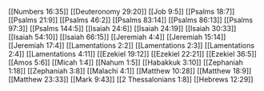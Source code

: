 [[Numbers 16:35]]
[[Deuteronomy 29:20]]
[[Job 9:5]]
[[Psalms 18:7]]
[[Psalms 21:9]]
[[Psalms 46:2]]
[[Psalms 83:14]]
[[Psalms 86:13]]
[[Psalms 97:3]]
[[Psalms 144:5]]
[[Isaiah 24:6]]
[[Isaiah 24:19]]
[[Isaiah 30:33]]
[[Isaiah 54:10]]
[[Isaiah 66:15]]
[[Jeremiah 4:4]]
[[Jeremiah 15:14]]
[[Jeremiah 17:4]]
[[Lamentations 2:2]]
[[Lamentations 2:3]]
[[Lamentations 2:4]]
[[Lamentations 4:11]]
[[Ezekiel 19:12]]
[[Ezekiel 22:21]]
[[Ezekiel 36:5]]
[[Amos 5:6]]
[[Micah 1:4]]
[[Nahum 1:5]]
[[Habakkuk 3:10]]
[[Zephaniah 1:18]]
[[Zephaniah 3:8]]
[[Malachi 4:1]]
[[Matthew 10:28]]
[[Matthew 18:9]]
[[Matthew 23:33]]
[[Mark 9:43]]
[[2 Thessalonians 1:8]]
[[Hebrews 12:29]]
